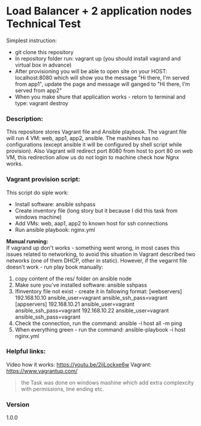 # Load Balancer + 2 application nodes Technical Test

Simplest instruction:

  - git clone this repository
  - In repository folder run: vagrant up (you should install vagrand and virtual box in advance)
  - After provisioning you will be able to open site on your HOST: localhost:8080 which will show you the message "Hi there, I'm served from app1", update the page and message will ganged to "Hi there, I'm served from app2"
  - When you make shure that application works - retorn to terminal and type: vagrant destroy

### Description:
This repositore stores Vagrant file and Ansible playbook.
The vagrant file will run 4 VM: web, app1, app2, ansible.
The mashines has no configurations (except ansible it will be configured by shell script while provision).
Also Vagrant will redirect port 8080 from host to port 80 on web VM, this redirection allow us do not login to machine check how Ngnx works.
### Vagrant provision script:
This script do siple work:
 - Install software: ansible sshpass
 - Create inventory file (long story but it because I did this task from windows machine)
 - Add VMs: web, aap1, app2 to known host for ssh connections
 - Run ansible playbook: nginx.yml

**Manual running:**  
If vagrand up don't works - something went wrong, in most cases this issues related to networking, to avoid this situation in Vagrant described two networks (one of them DHCP, other in static).
However, if the vegarnt file doesn't work - run play book manually:
1) copy content of the res/ folder on ansible node
2) Make sure you've installed software: ansible sshpass
3) Ifinventory file not exist - create it in fallowing format:
[webservers]
192.168.10.10 ansible_user=vagrant ansible_ssh_pass=vagrant
[appservers]
192.168.10.21 ansible_user=vagrant ansible_ssh_pass=vagrant
192.168.10.22 ansible_user=vagrant ansible_ssh_pass=vagrant
4) Check the connection, run the command: ansible -i host all -m ping
5) When everything green - run the command: ansible-playbook -i host nginx.yml

### Helpful links:
Video how it works: https://youtu.be/2ijLockxe6w
Vagrant: https://www.vagrantup.com/

> the Task was done on windows mashine which add extra complexcity with permissions, line ending etc.

### Version
1.0.0
